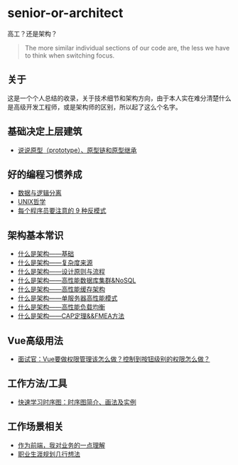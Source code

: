 # senior-or-architect

高工？还是架构？

> The more similar individual sections of our code are, the less we have to think when switching focus.

## 关于

这是一个个人总结的收录，关于技术细节和架构方向，由于本人实在难分清楚什么是高级开发工程师，或是架构师的区别，所以起了这么个名字。

## 基础决定上层建筑

* [说说原型（prototype）、原型链和原型继承](https://zhuanlan.zhihu.com/p/35790971)

## 好的编程习惯养成

* [数据与逻辑分离](https://github.com/dumplings/senior-or-architect/issues/1)
* [UNIX哲学](https://github.com/dumplings/senior-or-architect/issues/11)
* [每个程序员要注意的 9 种反模式](https://cloud.tencent.com/developer/article/1190294)

## 架构基本常识

* [什么是架构——基础](https://github.com/dumplings/senior-or-architect/issues/2)
* [什么是架构——复杂度来源](https://github.com/dumplings/senior-or-architect/issues/3)
* [什么是架构——设计原则与流程](https://github.com/dumplings/senior-or-architect/issues/4)
* [什么是架构——高性能数据库集群&NoSQL](https://github.com/dumplings/senior-or-architect/issues/5)
* [什么是架构——高性能缓存架构](https://github.com/dumplings/senior-or-architect/issues/6)
* [什么是架构——单服务器高性能模式](https://github.com/dumplings/senior-or-architect/issues/7)
* [什么是架构——高性能负载均衡](https://github.com/dumplings/senior-or-architect/issues/8)
* [什么是架构——CAP定理&&FMEA方法](https://github.com/dumplings/senior-or-architect/issues/9)

## Vue高级用法

* [面试官：Vue要做权限管理该怎么做？控制到按钮级别的权限怎么做？](https://mp.weixin.qq.com/s/kku7-HJ1UjOUD29fXf446Q)

## 工作方法/工具

* [快速学习时序图：时序图简介、画法及实例](http://www.woshipm.com/ucd/607593.html)

## 工作场景相关

* [作为前端，我对业务的一点理解](https://cloud.tencent.com/developer/article/1738688)
* [职业生涯规划几行想法](https://github.com/dumplings/senior-or-architect/issues/10)
